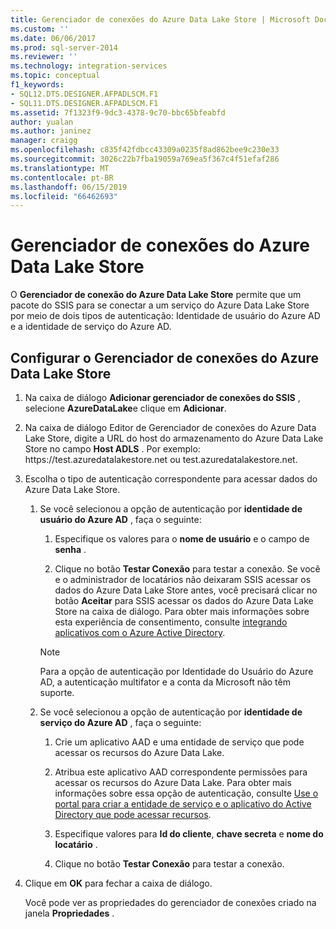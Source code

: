 ```yaml
---
title: Gerenciador de conexões do Azure Data Lake Store | Microsoft Docs
ms.custom: ''
ms.date: 06/06/2017
ms.prod: sql-server-2014
ms.reviewer: ''
ms.technology: integration-services
ms.topic: conceptual
f1_keywords:
- SQL12.DTS.DESIGNER.AFPADLSCM.F1
- SQL11.DTS.DESIGNER.AFPADLSCM.F1
ms.assetid: 7f1323f9-9dc3-4378-9c70-bbc65bfeabfd
author: yualan
ms.author: janinez
manager: craigg
ms.openlocfilehash: c835f42fdbcc43309a0235f8ad862bee9c230e33
ms.sourcegitcommit: 3026c22b7fba19059a769ea5f367c4f51efaf286
ms.translationtype: MT
ms.contentlocale: pt-BR
ms.lasthandoff: 06/15/2019
ms.locfileid: "66462693"
---
```

# <a name="azure-data-lake-store-connection-manager"></a>Gerenciador de conexões do Azure Data Lake Store
  O **Gerenciador de conexão do Azure Data Lake Store** permite que um pacote do SSIS para se conectar a um serviço do Azure Data Lake Store por meio de dois tipos de autenticação: Identidade de usuário do Azure AD e a identidade de serviço do Azure AD.  

## <a name="configure-the-azure-data-lake-store-connection-manager"></a>Configurar o Gerenciador de conexões do Azure Data Lake Store 
  
1.  Na caixa de diálogo **Adicionar gerenciador de conexões do SSIS** , selecione **AzureDataLake**e clique em **Adicionar**.   
  
2.  Na caixa de diálogo Editor de Gerenciador de conexões do Azure Data Lake Store, digite a URL do host do armazenamento do Azure Data Lake Store no campo **Host ADLS** . Por exemplo: https:\//test.azuredatalakestore.net ou test.azuredatalakestore.net.
  
3.  Escolha o tipo de autenticação correspondente para acessar dados do Azure Data Lake Store.

    1.  Se você selecionou a opção de autenticação por **identidade de usuário do Azure AD** , faça o seguinte:

        1. Especifique os valores para o **nome de usuário** e o campo de **senha** . 
    
        2. Clique no botão **Testar Conexão** para testar a conexão. Se você e o administrador de locatários não deixaram SSIS acessar os dados do Azure Data Lake Store antes, você precisará clicar no botão **Aceitar** para SSIS acessar os dados do Azure Data Lake Store na caixa de diálogo. Para obter mais informações sobre esta experiência de consentimento, consulte [integrando aplicativos com o Azure Active Directory](https://docs.microsoft.com/azure/active-directory/manage-apps/plan-an-application-integration#integrating-applications-with-azure-ad).
    
        > [!NOTE] 
        > Para a opção de autenticação por Identidade do Usuário do Azure AD, a autenticação multifator e a conta da Microsoft não têm suporte.
    
    2.  Se você selecionou a opção de autenticação por **identidade de serviço do Azure AD** , faça o seguinte:
        1. Crie um aplicativo AAD e uma entidade de serviço que pode acessar os recursos do Azure Data Lake.
    
        2. Atribua este aplicativo AAD correspondente permissões para acessar os recursos do Azure Data Lake. Para obter mais informações sobre essa opção de autenticação, consulte [Use o portal para criar a entidade de serviço e o aplicativo do Active Directory que pode acessar recursos](https://docs.microsoft.com/azure/azure-resource-manager/resource-group-create-service-principal-portal).
    
        3. Especifique valores para **Id do cliente**, **chave secreta** e **nome do locatário** .
    
        4. Clique no botão **Testar Conexão** para testar a conexão.  
  
4.  Clique em **OK** para fechar a caixa de diálogo.  
  
    Você pode ver as propriedades do gerenciador de conexões criado na janela **Propriedades** .  
  
  
